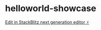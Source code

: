 # helloworld-showcase

[Edit in StackBlitz next generation editor ⚡️](https://stackblitz.com/~/github.com/cabbagehao/helloworld-showcase)